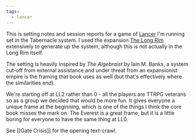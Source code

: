 ```yaml
---
tags:
  - lancer
---
```


This is setting notes and session reports for a game of [Lancer](https://massifpress.com/lancer) I'm running set in the Tabernacle system. I used the expansion [The Long Rim](https://massif-press.itch.io/the-long-rim) extensively to generate up the system, although this is not actually in the Long Rim itself.

The setting is heavily inspired by *The Algebraist* by Iain M. Banks, a system cut-off from external assistance and under threat from an expansionist empire is the framing that book uses as well (but that's effectively where the similarities end).

We're starting off at LL2 rather than 0 - all the players are TTRPG veterans so as a group we decided that would be more fun. It gives everyone a unique frame at the beginning, which is one of the things I think the core book misses the mark on. The Everest is a great frame, but it is a little boring for everyone to have the same thing at LL0.

See [[Gate Crisis]] for the opening text-crawl.